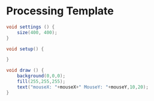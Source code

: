 # Processing Template

```java
void settings () {
	size(400, 400);
}

void setup() {

}

void draw () {
	background(0,0,0);
	fill(255,255,255);
	text("mouseX: "+mouseX+" MouseY: "+mouseY,10,20);
}

```